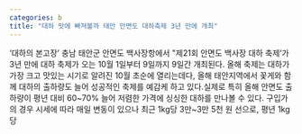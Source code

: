 ```yaml
---
categories: b
title: "대하 맛에 빠져볼까 태안 안면도 대하축제 3년 만에 개최"
---
```

‘대하의 본고장’ 충남 태안군 안면도 백사장항에서 "제21회 안면도 백사장 대하 축제‘가 3년 만에 대하 축제가 오는 10월 1일부터 9일까지 9일간 개최된다. 올해 축제는 대하가 가장 크고 맛있는 시기로 알려진 10월 초순에 열리는데다, 올해 태안지역에서 꽃게와 함께 대하의 출하량도 늘어 성공적인 축제를 예감케 하고 있다.실제로 특히 올해 안면도 출하량이 평년 대비 60~70% 늘어 저렴한 가격에 싱싱한 대하를 만나볼 수 있다. 구입가의 경우 시세에 따라 매일 변동이 있으나 최근 1kg당 3만~3만 5천 원 선으로, 평년 1kg당